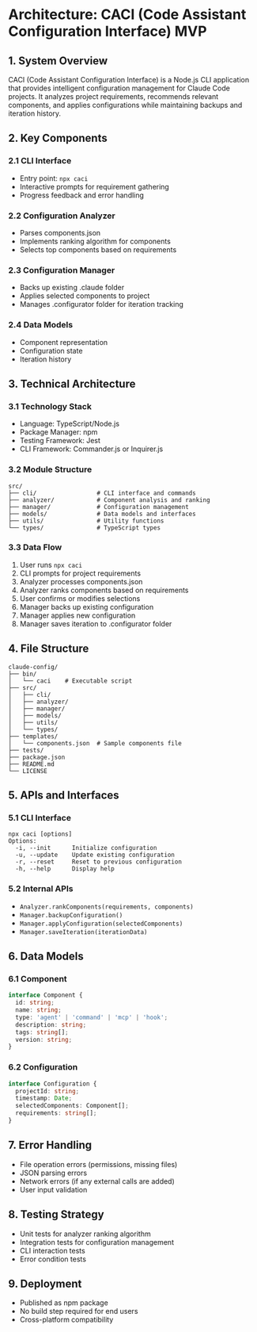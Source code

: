 # Architecture: CACI (Code Assistant Configuration Interface) MVP

## 1. System Overview
CACI (Code Assistant Configuration Interface) is a Node.js CLI application that provides intelligent configuration management for Claude Code projects. It analyzes project requirements, recommends relevant components, and applies configurations while maintaining backups and iteration history.

## 2. Key Components

### 2.1 CLI Interface
- Entry point: `npx caci`
- Interactive prompts for requirement gathering
- Progress feedback and error handling

### 2.2 Configuration Analyzer
- Parses components.json
- Implements ranking algorithm for components
- Selects top components based on requirements

### 2.3 Configuration Manager
- Backs up existing .claude folder
- Applies selected components to project
- Manages .configurator folder for iteration tracking

### 2.4 Data Models
- Component representation
- Configuration state
- Iteration history

## 3. Technical Architecture

### 3.1 Technology Stack
- Language: TypeScript/Node.js
- Package Manager: npm
- Testing Framework: Jest
- CLI Framework: Commander.js or Inquirer.js

### 3.2 Module Structure
```
src/
├── cli/                 # CLI interface and commands
├── analyzer/            # Component analysis and ranking
├── manager/             # Configuration management
├── models/              # Data models and interfaces
├── utils/               # Utility functions
└── types/               # TypeScript types
```

### 3.3 Data Flow
1. User runs `npx caci`
2. CLI prompts for project requirements
3. Analyzer processes components.json
4. Analyzer ranks components based on requirements
5. User confirms or modifies selections
6. Manager backs up existing configuration
7. Manager applies new configuration
8. Manager saves iteration to .configurator folder

## 4. File Structure
```
claude-config/
├── bin/
│   └── caci    # Executable script
├── src/
│   ├── cli/
│   ├── analyzer/
│   ├── manager/
│   ├── models/
│   ├── utils/
│   └── types/
├── templates/
│   └── components.json  # Sample components file
├── tests/
├── package.json
├── README.md
└── LICENSE
```

## 5. APIs and Interfaces

### 5.1 CLI Interface
```
npx caci [options]
Options:
  -i, --init      Initialize configuration
  -u, --update    Update existing configuration
  -r, --reset     Reset to previous configuration
  -h, --help      Display help
```

### 5.2 Internal APIs
- `Analyzer.rankComponents(requirements, components)`
- `Manager.backupConfiguration()`
- `Manager.applyConfiguration(selectedComponents)`
- `Manager.saveIteration(iterationData)`

## 6. Data Models

### 6.1 Component
```typescript
interface Component {
  id: string;
  name: string;
  type: 'agent' | 'command' | 'mcp' | 'hook';
  description: string;
  tags: string[];
  version: string;
}
```

### 6.2 Configuration
```typescript
interface Configuration {
  projectId: string;
  timestamp: Date;
  selectedComponents: Component[];
  requirements: string[];
}
```

## 7. Error Handling
- File operation errors (permissions, missing files)
- JSON parsing errors
- Network errors (if any external calls are added)
- User input validation

## 8. Testing Strategy
- Unit tests for analyzer ranking algorithm
- Integration tests for configuration management
- CLI interaction tests
- Error condition tests

## 9. Deployment
- Published as npm package
- No build step required for end users
- Cross-platform compatibility